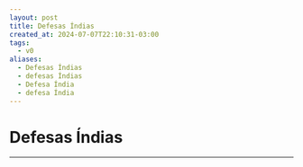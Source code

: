```yaml
---
layout: post
title: Defesas Índias
created_at: 2024-07-07T22:10:31-03:00
tags:
  - v0
aliases:
  - Defesas Índias
  - defesas Índias
  - Defesa Índia
  - defesa Índia
---
```

# Defesas Índias
----

